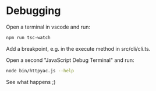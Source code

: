 # Debugging

Open a terminal in vscode and run:

```sh
npm run tsc-watch 
```

Add a breakpoint, e.g. in the execute method in src/cli/cli.ts.

Open a second "JavaScript Debug Terminal" and run: 

```sh
node bin/httpyac.js --help
``` 

See what happens ;)